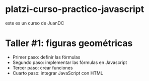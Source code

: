 # platzi-curso-practico-javascript
este es un curso de JuanDC

# Taller #1: figuras geométricas

- Primer paso: definir las fórmulas
- Segundo paso: implementar las fórmulas en Javascript
- Tercer paso: crear funciones 
- Cuarto paso: integrar JavaScript con HTML